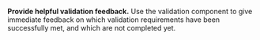 **Provide helpful validation feedback.**  Use the validation component to give immediate feedback on which validation requirements have been successfully met, and which are not completed yet.
